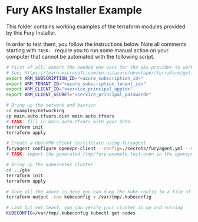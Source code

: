 # Fury AKS Installer Example

This folder contains working examples of the terraform modules provided by this Fury Installer.

In order to test them, you follow the instructions below.
Note all comments starting with `TASK: ` require you to run some manual action on your computer
that cannot be automated with the following script.

```bash
# First of all, export the needed env vars for the aks provider to work
# See: https://learn.microsoft.com/en-us/azure/developer/terraform/get-started-cloud-shell-bash?tabs=bash
export ARM_SUBSCRIPTION_ID="<azure_subscription_id>"
export ARM_TENANT_ID="<azure_subscription_tenant_id>"
export ARM_CLIENT_ID="<service_principal_appid>"
export ARM_CLIENT_SECRET="<service_principal_password>"

# Bring up the network and bastion
cd examples/networking
cp main.auto.tfvars.dist main.auto.tfvars
# TASK: fill in main.auto.tfvars with your data
terraform init
terraform apply

# Create a OpenVPN client certificate using furyagent
furyagent configure openvpn-client --config=./secrets/furyagent.yml --client-name test > /tmp/fury-example-test.ovpn
# TASK: import the generated /tmp/fury-example-test.ovpn in the openvpn client of your choice and turn it on.

# Bring up the kubernetes cluster
cd ../gke
terraform init
terraform apply

# Once all the above is done you can dump the kube config to a file of your choice
terraform output -raw kubeconfig > /var/tmp/.kubeconfig

# Last but not least, you can verify your cluster is up and running
KUBECONFIG=/var/tmp/.kubeconfig kubectl get nodes
```
